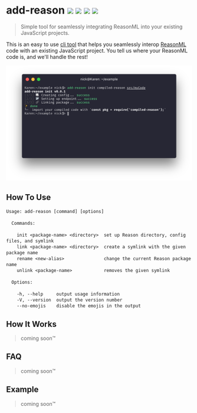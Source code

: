 # add-reason <a href="#"><img src="https://travis-ci.org/nickzuber/add-reason.svg?branch=master" /></a> <a href="#"><img src="https://img.shields.io/badge/project-active-brightgreen.svg" /></a> <a href="#"><img src="https://img.shields.io/badge/released-no-red.svg" /></a> <a href="#"><img src="https://img.shields.io/badge/license-MIT%20Licence-blue.svg" /></a>

> Simple tool for seamlessly integrating ReasonML into your existing JavaScript projects.

This is an easy to use [cli tool](https://en.wikipedia.org/wiki/Command-line_interface) that helps you seamlessly interop [ReasonML](https://reasonml.github.io/) code with an existing JavaScript project. You tell us where your ReasonML code is, and we'll handle the rest!

<img src="public/sample.png" />

## How To Use

```
Usage: add-reason [command] [options]

  Commands:

    init <package-name> <directory>  set up Reason directory, config files, and symlink
    link <package-name> <directory>  create a symlink with the given package name
    rename <new-alias>               change the current Reason package name
    unlink <package-name>            removes the given symlink

  Options:

    -h, --help     output usage information
    -V, --version  output the version number
    --no-emojis    disable the emojis in the output
```

## How It Works

> coming soon™

## FAQ

> coming soon™

## Example

> coming soon™
